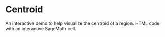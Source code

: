 # Centroid
An interactive demo to help visualize the centroid of a region. HTML code with an interactive SageMath cell.
